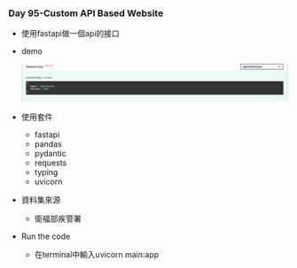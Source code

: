 ### Day 95-**Custom API Based Website**

- 使用fastapi做一個api的接口

- demo

  ![demo](demo.png)

- 使用套件
  - fastapi
  - pandas
  - pydantic
  - requests
  - typing
  - uvicorn 
  
- 資料集來源
  
  - 衛福部疾管署
  
- Run the code
  
  - 在terminal中輸入uvicorn main:app
